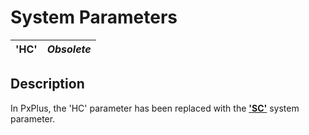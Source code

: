 # System Parameters

**'HC'** |  **_Obsolete_**  
---|---  
  
##  Description

In PxPlus, the 'HC' parameter has been replaced with the **['SC'](sc.md)** system parameter.
